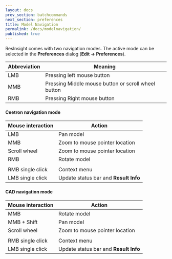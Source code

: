 ```yaml
---
layout: docs
prev_section: batchcommands
next_section: preferences
title: Model Navigation
permalink: /docs/modelnavigation/
published: true
---
```




ResInsight comes with two navigation modes. The active mode can be selected in the **Preferences** dialog (**Edit -> Preferences**).

|Abbreviation | Meaning |
|-------------|---------|
|LMB          | Pressing left mouse button |
|MMB          | Pressing Middle mouse button or scroll wheel button |
|RMB          | Pressing Right mouse button |


#### Ceetron navigation mode

|Mouse interaction | Action |
|------------------|---------|
|LMB               | Pan model |
|MMB               | Zoom to mouse pointer location |
|Scroll wheel      | Zoom to mouse pointer location |
|RMB               | Rotate model |
|                  | |                    
|RMB single click  | Context menu |
|LMB single click  | Update status bar and **Result Info** |

#### CAD navigation mode

|Mouse interaction | Action |
|------------------|--------|
|MMB               | Rotate model |
|MMB + Shift       | Pan model |
|Scroll wheel      | Zoom to mouse pointer location |
|                  | |
|RMB single click  | Context menu |
|LMB single click  | Update status bar and **Result Info** |


